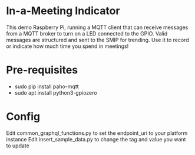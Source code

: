 # In-a-Meeting Indicator
This demo Raspberry Pi, running a MQTT client that can receive messages from a MQTT broker to turn on a LED connected to the GPIO. Valid messages are structured and sent to the SMIP for trending. Use it to record or indicate how much time you spend in meetings!

# Pre-requisites
- sudo pip install paho-mqtt
- sudo apt install python3-gpiozero

# Config
Edit common_graphql_functions.py to set the endpoint_uri to your platform instance
Edit insert_sample_data.py to change the tag and value you want to update
